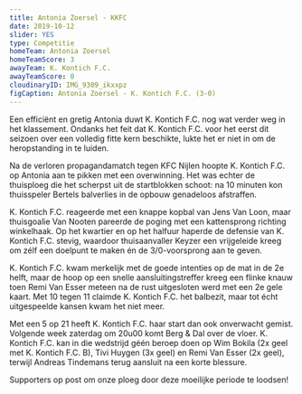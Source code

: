 ```yaml
---
title: Antonia Zoersel - KKFC
date: 2019-10-12
slider: YES
type: Competitie
homeTeam: Antonia Zoersel
homeTeamScore: 3
awayTeam: K. Kontich F.C.
awayTeamScore: 0
cloudinaryID: IMG_9309_ikxxpz
figCaption: Antonia Zoersel - K. Kontich F.C. (3-0)
---
```


Een efficiënt en gretig Antonia duwt K. Kontich F.C. nog wat verder weg in het klassement. Ondanks het feit dat K. Kontich F.C. voor het eerst dit seizoen over een volledig fitte kern beschikte, lukte het er niet in om de heropstanding in te luiden.

Na de verloren propagandamatch tegen KFC Nijlen hoopte K. Kontich F.C. op Antonia aan te pikken met een overwinning.
Het was echter de thuisploeg die het scherpst uit de startblokken schoot: na 10 minuten kon thuisspeler Bertels balverlies in de opbouw genadeloos afstraffen.

K. Kontich F.C. reageerde met een knappe kopbal van Jens Van Loon, maar thuisgoalie Van Nooten pareerde de poging met een kattensprong richting winkelhaak.
Op het kwartier en op het halfuur haperde de defensie van K. Kontich F.C. stevig, waardoor thuisaanvaller Keyzer een vrijgeleide kreeg om zélf een doelpunt te maken én de 3/0-voorsprong aan te geven.

K. Kontich F.C. kwam merkelijk met de goede intenties op de mat in de 2e helft, maar de hoop op een snelle aansluitingstreffer kreeg een flinke knauw toen Remi Van Esser meteen na de rust uitgesloten werd met een 2e gele kaart.
Met 10 tegen 11 claimde K. Kontich F.C. het balbezit, maar tot écht uitgespeelde kansen kwam het niet meer.

Met een 5 op 21 heeft K. Kontich F.C. haar start dan ook onverwacht gemist. Volgende week zaterdag om 20u00 komt Berg & Dal over de vloer. K. Kontich F.C. kan in die wedstrijd géén beroep doen op Wim Bokila (2x geel met K. Kontich F.C. B), Tivi Huygen (3x geel) en Remi Van Esser (2x geel), terwijl Andreas Tindemans terug aansluit na een korte blessure.

Supporters op post om onze ploeg door deze moeilijke periode te loodsen!
